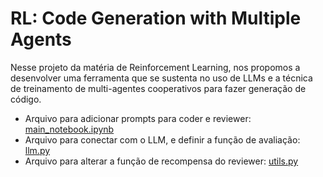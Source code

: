 # RL: Code Generation with Multiple Agents
Nesse projeto da matéria de Reinforcement Learning, nos propomos a desenvolver uma ferramenta que se sustenta no uso de LLMs e a técnica de treinamento de multi-agentes cooperativos para fazer generação de código.

- Arquivo para adicionar prompts para coder e reviewer: [main_notebook.ipynb](main_notebook.ipynb)
- Arquivo para conectar com o LLM, e definir a função de avaliação: [llm.py](rl\llm.py)
- Arquivo para alterar a função de recompensa do reviewer: [utils.py](rl\utils.py)
